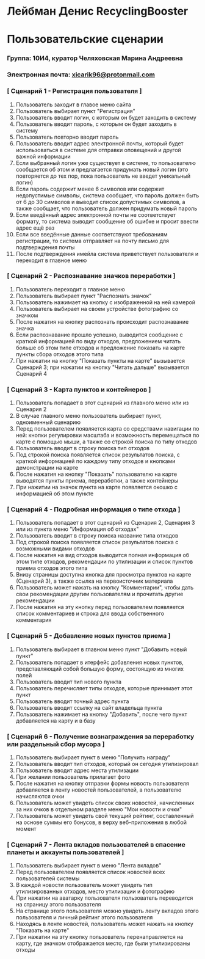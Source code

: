 # Лейбман Денис RecyclingBooster
# Пользовательские сценарии

### Группа: 10И4, куратор Челяховская Марина Андреевна
### Электронная почта: xicarik96@protonmail.com

### [ Сценарий 1 - Регистрация пользователя ]

1. Пользователь заходит в главое меню сайта
2. Пользователь выбирает пункт "Регистрация"
3. Пользователь вводит логин, с которым он будет заходить в систему
4. Пользователь вводит пароль, с которым он будет заходить в систему
5. Пользователь повторно вводит пароль
6. Пользователь вводит адрес электронной почты, который будет использоваться в системе для отправки оповещений и другой важной информации
7. Если выбранный логин уже существует в системе, то пользователю сообщается об этом и предлагается придумать новый логин (это повторяется до тех пор, пока пользователь не введет уникальный логин)
8. Если пароль содержит менее 6 символов или содержит недопустимые символы, система сообщает, что пароль должен быть от 6 до 30 символов и выводит список допустимых символов, а также сообщает, что пользователь должен придумать новый пароль
9. Если введённый адрес электронной почты не соответствует формату, то система выводит сообщение об ошибке и просит ввести адрес ещё раз
10. Если все введённые данные соответствуют требованиям регистрации, то система отправляет на почту письмо для подтверждения почты
11. После подтверждения имейла система приветствует пользователя и переходит в главное меню

### [ Сценарий 2 - Распознавание значков переработки ]

1. Пользователь переходит в главное меню
2. Пользователь выбирает пункт "Распознать значок"
3. Пользователь нажимает на кнопку с изображенной на ней камерой
4. Пользователь выбирает на своем устройстве фотографию со значком
5. После нажатия на кнопку распознать происходит распознавание значка
6. Если распознавание прошло успешно, выводится сообщение с краткой информацией по виду отходов, предложением читать больше об этом типе отходов и предложение показать на карте пункты сбора отходов этого типа
7. При нажатии на кнопку "Показать пункты на карте" вызывается Сценарий 3; при нажатии на кнопку "Читать дальше" вызывается Сценарий 4

### [ Сценарий 3 - Карта пунктов и контейнеров ]

1. Пользователь попадает в этот сценарий из главного меню или из Сценария 2
2. В случае главного меню пользователь выбирает пункт, одноименный сценарию
3. Перед пользователем появляется карта со средствами навигации по ней: кнопки регулировки масштаба и возможность перемещаться по карте с помощью мыши, а также со строкой поиска по типу отходов
4. Пользователь вводит в строку поиска тип отходов
5. Под строкой поиска появляется список результатов поиска, с краткой информацией по каждому типу отходов и кнопками демонстрации на карте
6. После нажатия на кнопку "Показать" пользователю на карте выводятся пункты приема, переработки, а также контейнеры
7. При нажитии на значок пункта на карте появляется окошко с информацией об этом пункте

### [ Сценарий 4 - Подробная информация о типе отхода ]

1. Пользователь попадает в этот сценарий из Сценария 2, Сценария 3 или из пункта меню "Информация об отходах"
2. Пользователь вводит в строку поиска название типа отходов
3. Под строкой поиска появляется список результатов поиска с возможными видами отходов
4. После нажатия на вид отходов выводится полная информация об этом типе отходов, рекомендации по утилизации и список пунктов приема отходов этого типа
5. Внизу страницы доступна кнопка для просмотра пунктов на карте (Сценарий 3), а также ссылка на первоисточник материала
6. Пользователь может нажать на кнопку "Комментарии", чтобы дать свои рекомендации другим пользователям и прочитать другие рекомендации
7. После нажатия на эту кнопку перед пользователем появляется список комментариев и строка для ввода собственного комментария

### [ Сценарий 5 - Добавление новых пунктов приема ]

1. Пользователь выбирает в главном меню пункт "Добавить новый пункт"
2. Пользователь попадает в итерфейс добавления новых пунктов, представляющий собой большую форму, состоящую из многих полей
3. Пользователь вводит тип нового пункта
4. Пользователь перечисляет типы отходов, которые принимает этот пункт
5. Пользователь вводит точный адрес пункта
6. Пользователь вводит ссылку на сайт владельца пункта
7. Пользователь нажимает на кнопку "Добавить", после чего пункт добавляется на карту и в базу

### [ Сценарий 6 - Получение вознаграждения за переработку или раздельный сбор мусора ]

1. Пользователь выбирает пункт в меню "Получить награду"
2. Пользователь вводит тип отходов, который он сегодня утилизировал
3. Пользователь вводит адрес места утилизации
4. При желании пользователь прилагает фото
5. После нажатия на кнопку отправки формы новость пользователя добавляется в ленту новостей пользователей, а пользователю начисляются очки
6. Пользователь может увидеть список своих новостей, начисленных за них очков в отдельном разделе меню "Мои новости и очки"
7. Пользователь может увидеть свой текущий рейтинг, составленный на основе суммы его бонусов, в верху веб-приложения в любой момент

### [ Сценарий 7 - Лента вкладов пользователей в спасение планеты и аккаунты пользователей ]

1. Пользователь выбирает пункт в меню "Лента вкладов"
2. Перед пользователем появляется список новостей всех пользователей системы
3. В каждой новости пользователь может увидеть тип утилизированных отходов, место утилизации и фотографию
4. При нажатии на аватарку пользователя пользователь переводится на страницу этого пользователя
5. На странице этого пользователя можно увидеть ленту вкладов этого пользователя и личный рейтинг этого пользователя
6. Находясь в ленте новостей, пользователь может нажать на кнопку "Показать на карте"
7. При нажатии на эту кнопку пользователь перенаправляется на карту, где значком отображается место, где были утилизированы отходы

